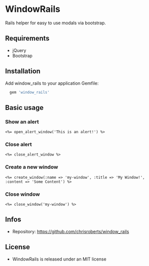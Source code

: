 # WindowRails

Rails helper for easy to use modals via bootstrap.

## Requirements

* jQuery
* Bootstrap

## Installation

Add window_rails to your application Gemfile:

```ruby
  gem 'window_rails'
```

## Basic usage

### Show an alert

```erb
<%= open_alert_window('This is an alert!') %>
```

### Close alert

```erb
<%= close_alert_window %>
```

### Create a new window

```erb
<%= create_window(:name => 'my-window', :title => 'My Window!', :content => 'Some Content') %>
```

### Close window

```erb
<%= close_window('my-window') %>
```

## Infos

* Repository: https://github.com/chrisroberts/window_rails

## License

* WindowRails is released under an MIT license
